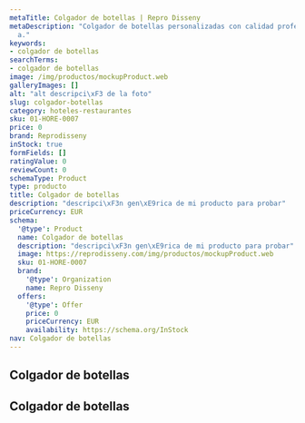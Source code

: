 ```yaml
---
metaTitle: Colgador de botellas | Repro Disseny
metaDescription: "Colgador de botellas personalizadas con calidad profesional en Catalu\xF1\
  a."
keywords:
- colgador de botellas
searchTerms:
- colgador de botellas
image: /img/productos/mockupProduct.web
galleryImages: []
alt: "alt descripci\xF3 de la foto"
slug: colgador-botellas
category: hoteles-restaurantes
sku: 01-HORE-0007
price: 0
brand: Reprodisseny
inStock: true
formFields: []
ratingValue: 0
reviewCount: 0
schemaType: Product
type: producto
title: Colgador de botellas
description: "descripci\xF3n gen\xE9rica de mi producto para probar"
priceCurrency: EUR
schema:
  '@type': Product
  name: Colgador de botellas
  description: "descripci\xF3n gen\xE9rica de mi producto para probar"
  image: https://reprodisseny.com/img/productos/mockupProduct.web
  sku: 01-HORE-0007
  brand:
    '@type': Organization
    name: Repro Disseny
  offers:
    '@type': Offer
    price: 0
    priceCurrency: EUR
    availability: https://schema.org/InStock
nav: Colgador de botellas
---
```


## Colgador de botellas

## Colgador de botellas
